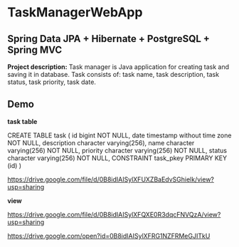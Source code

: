 # TaskManagerWebApp 
## Spring Data JPA + Hibernate + PostgreSQL + Spring MVC
**Project description:** Task manager is Java application for creating task and saving it in database. Task consists of: task name, task description, task status, task priority, task date.

## Demo
**task table**

CREATE TABLE task
(
  id bigint NOT NULL,
  date timestamp without time zone NOT NULL,
  description character varying(256),
  name character varying(256) NOT NULL,
  priority character varying(256) NOT NULL,
  status character varying(256) NOT NULL,
  CONSTRAINT task_pkey PRIMARY KEY (id)
)

https://drive.google.com/file/d/0B8idIAISylXFUXZBaEdvSGhielk/view?usp=sharing

**view**

https://drive.google.com/file/d/0B8idIAISylXFQXE0R3dqcFNVQzA/view?usp=sharing

https://drive.google.com/open?id=0B8idIAISylXFRG1NZFRMeGJITkU



